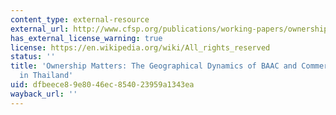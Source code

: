 ```yaml
---
content_type: external-resource
external_url: http://www.cfsp.org/publications/working-papers/ownership-matters-geographical-dynamics-baac-and-commercial-banks-thaila#.UqeNbfRDuSo
has_external_license_warning: true
license: https://en.wikipedia.org/wiki/All_rights_reserved
status: ''
title: 'Ownership Matters: The Geographical Dynamics of BAAC and Commercial Banks
  in Thailand'
uid: dfbeece8-9e80-46ec-8540-23959a1343ea
wayback_url: ''
---
```

